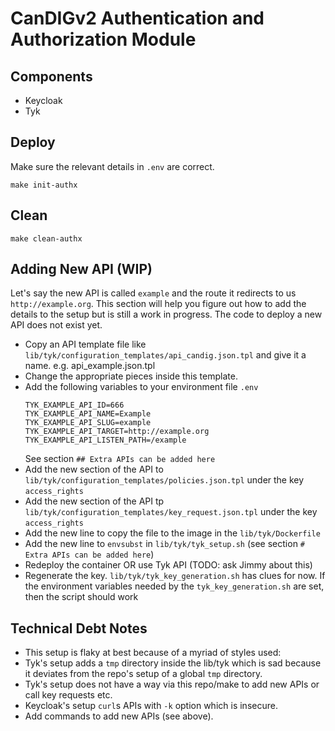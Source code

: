 # CanDIGv2 Authentication and Authorization Module

## Components 

- Keycloak
- Tyk

## Deploy

Make sure the relevant details in `.env` are correct.

`make init-authx`

## Clean

`make clean-authx`

## Adding New API (WIP)

Let's say the new API is called `example` and the route it redirects to us `http://example.org`. 
This section will help you figure out how to add the details to the setup but is still a work in progress.
The code to deploy a new API does not exist yet.

- Copy an API template file like `lib/tyk/configuration_templates/api_candig.json.tpl` and give it a name.
  e.g. api_example.json.tpl
- Change the appropriate pieces inside this template.
- Add the following variables to your environment file `.env`
  ```
  TYK_EXAMPLE_API_ID=666
  TYK_EXAMPLE_API_NAME=Example
  TYK_EXAMPLE_API_SLUG=example
  TYK_EXAMPLE_API_TARGET=http://example.org
  TYK_EXAMPLE_API_LISTEN_PATH=/example
  ```
  See section `## Extra APIs can be added here`
- Add the new section of the API to `lib/tyk/configuration_templates/policies.json.tpl` under
  the key `access_rights`
- Add the new section of the API tp `lib/tyk/configuration_templates/key_request.json.tpl` under 
  the key `access_rights`
- Add the new line to copy the file to the image in the `lib/tyk/Dockerfile`
- Add the new line to `envsubst` in `lib/tyk/tyk_setup.sh` (see section `# Extra APIs can be added here`)
- Redeploy the container OR use Tyk API (TODO: ask Jimmy about this)
- Regenerate the key. `lib/tyk/tyk_key_generation.sh` has clues for now. 
  If the environment variables needed by the `tyk_key_generation.sh` are set, then the script should work

## Technical Debt Notes

- This setup is flaky at best because of a myriad of styles used:
- Tyk's setup adds a `tmp` directory inside the lib/tyk which is sad because it deviates 
  from the repo's setup of a global `tmp` directory.
- Tyk's setup does not have a way via this repo/make to add new APIs or call key requests etc.
- Keycloak's setup `curl`s APIs with `-k` option which is insecure.
- Add commands to add new APIs (see above).